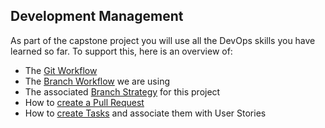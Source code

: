 ## Development Management

As part of the capstone project you will use all the DevOps skills you have learned so far. To support this, here is an overview of:

   * The [Git Workflow](/Development-Management/Development-Git-Workflow.md)
   * The [Branch Workflow](/Development-Management/Development-Branch-Workflow.md) we are using
   * The associated [Branch Strategy](/Development-Management/Branch-Strategy.md) for this project
   * How to [create a Pull Request](/Development-Management/Development-Pull-Requests.md)
   * How to [create Tasks](/Development-Management/Development-Tasks.md) and associate them with User Stories
